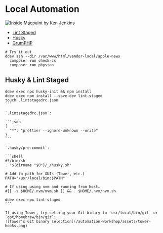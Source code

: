 # Local Automation

![Inside Macpaint by Ken Jenkins](/automation-workshop/assets/inside-macpaint.jpeg)

- [Lint Staged](https://github.com/okonet/lint-staged)
- [Husky](https://github.com/typicode/husky)
- [GrumPHP](https://github.com/phpro/grumphp)

```shell
# Try it out
ddev ssh --dir /var/www/html/vendor-local/apple-news
  composer run check-cs
  composer run phpstan
```

## Husky & Lint Staged

````shell
ddev exec npx husky-init && npm install
ddev exec npm install --save-dev lint-staged
touch .lintstagedrc.json
```

`.lintstagedrc.json`:

```json
{
  "*": "prettier --ignore-unknown --write"
}
```

`.husky/pre-commit`:

```shell
#!/bin/sh
. "$(dirname "$0")/_/husky.sh"

# Add to path for GUIs (Tower, etc.)
PATH="/usr/local/bin:$PATH"

# If using using nvm and running from host…
#[[ -s $HOME/.nvm/nvm.sh ]] && . $HOME/.nvm/nvm.sh

ddev exec npx lint-staged
```

If using Tower, try setting your Git binary to `usr/local/bin/git` or `opt/homebrew/bin/git`:
![Tower's Git binary selection](/automation-workshop/assets/tower-hooks.png)
````
